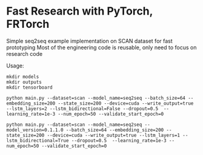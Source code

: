 # Fast Research with PyTorch, FRTorch

Simple seq2seq example implementation on SCAN dataset for fast prototyping
Most of the engineering code is reusable, only need to focus on research code

Usage: 
```
mkdir models
mkdir outputs
mkdir tensorboard

python main.py --dataset=scan --model_name=seq2seq --batch_size=64 --embedding_size=200 --state_size=200 --device=cuda --write_output=true --lstm_layers=2 --lstm_bidirectional=False --dropout=0.5  --learning_rate=1e-3 --num_epoch=50 --validate_start_epoch=0

python main.py --dataset=scan --model_name=seq2seq --model_version=0.1.1.0 --batch_size=64 --embedding_size=200 --state_size=200 --device=cuda --write_output=true --lstm_layers=1 --lstm_bidirectional=True --dropout=0.5  --learning_rate=1e-3 --num_epoch=50 --validate_start_epoch=0
```